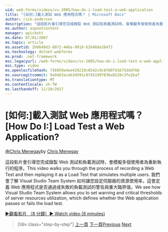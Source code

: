 ```yaml
---
uid: web-forms/videos/vs-2005/how-do-i-load-test-a-web-application
title: "[如何:]載入測試 Web 應用程式嗎？ | Microsoft Docs"
author: rick-anderson
description: "這段影片會引導您完成錄製 Web 測試和負載測試時，會模擬多個使用者為重新執行的程序。 我們會了解如何在 Visual Studio..."
ms.author: aspnetcontent
manager: wpickett
ms.date: 07/01/2007
ms.topic: article
ms.assetid: 2b0649d3-d072-446a-9918-b2648de26472
ms.technology: dotnet-webforms
ms.prod: .net-framework
msc.legacyurl: /web-forms/videos/vs-2005/how-do-i-load-test-a-web-application
msc.type: video
ms.openlocfilehash: 736959e4ee429219c8542c9c8f80fd1675ddd766
ms.sourcegitcommit: 9a9483aceb34591c97451997036a9120c3fe2baf
ms.translationtype: MT
ms.contentlocale: zh-TW
ms.lasthandoff: 11/10/2017
---
```

<a name="how-do-i-load-test-a-web-application"></a><span data-ttu-id="ed315-105">[如何:]載入測試 Web 應用程式嗎？</span><span class="sxs-lookup"><span data-stu-id="ed315-105">[How Do I:] Load Test a Web Application?</span></span>
====================
<span data-ttu-id="ed315-106">由[Chris Menegay](https://twitter.com/CMenegay)</span><span class="sxs-lookup"><span data-stu-id="ed315-106">by [Chris Menegay](https://twitter.com/CMenegay)</span></span>

<span data-ttu-id="ed315-107">這段影片會引導您完成錄製 Web 測試和負載測試時，會模擬多個使用者為重新執行的程序。</span><span class="sxs-lookup"><span data-stu-id="ed315-107">This video walks you through the process of recording a Web Test and then replaying it as a Load Test that simulates multiple users.</span></span> <span data-ttu-id="ed315-108">我們會了解 Visual Studio Team System 如何讓您設定伺服器的資源使用率，這會定義 Web 應用程式是否通過或失敗的負載測試的警告與重大臨界值。</span><span class="sxs-lookup"><span data-stu-id="ed315-108">We see how Visual Studio Team System allows you to set warning and critical thresholds of server resources utilization, which defines whether the Web application passes or fails the load test.</span></span>

[<span data-ttu-id="ed315-109">&#9654;觀看影片 （8 分鐘）</span><span class="sxs-lookup"><span data-stu-id="ed315-109">&#9654; Watch video (8 minutes)</span></span>](https://channel9.msdn.com/Blogs/ASP-NET-Site-Videos/how-do-i-load-test-a-web-application)

>[!div class="step-by-step"]
<span data-ttu-id="ed315-110">[上一頁](how-do-i-practice-test-driven-development.md)
[下一頁](how-do-i-tune-web-application-performance-with-profiling.md)</span><span class="sxs-lookup"><span data-stu-id="ed315-110">[Previous](how-do-i-practice-test-driven-development.md)
[Next](how-do-i-tune-web-application-performance-with-profiling.md)</span></span>
